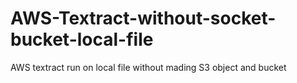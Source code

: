 # AWS-Textract-without-socket-bucket-local-file
AWS textract run on local file without mading S3 object and bucket 
